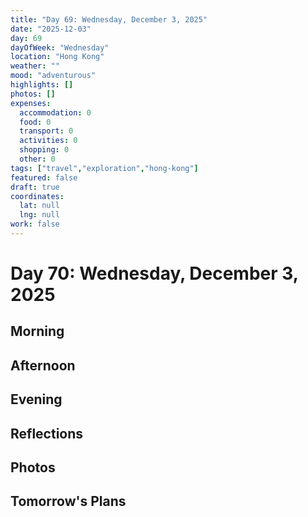 ```yaml
---
title: "Day 69: Wednesday, December 3, 2025"
date: "2025-12-03"
day: 69
dayOfWeek: "Wednesday"
location: "Hong Kong"
weather: ""
mood: "adventurous"
highlights: []
photos: []
expenses:
  accommodation: 0
  food: 0
  transport: 0
  activities: 0
  shopping: 0
  other: 0
tags: ["travel","exploration","hong-kong"]
featured: false
draft: true
coordinates:
  lat: null
  lng: null
work: false
---
```

# Day 70: Wednesday, December 3, 2025

## Morning

## Afternoon

## Evening

## Reflections

## Photos

## Tomorrow's Plans
